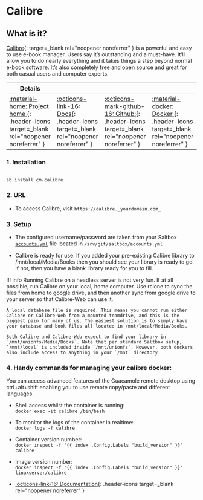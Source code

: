 # Calibre

## What is it?

[Calibre](https://calibre-ebook.com/){: target=_blank rel="noopener noreferrer" } is a powerful and easy to use e-book manager. Users say it’s outstanding and a must-have. It’ll allow you to do nearly everything and it takes things a step beyond normal e-book software. It’s also completely free and open source and great for both casual users and computer experts.

| Details     |             |             |             |
|-------------|-------------|-------------|-------------|
| [:material-home: Project home ](https://calibre-ebook.com/){: .header-icons target=_blank rel="noopener noreferrer" } | [:octicons-link-16: Docs](https://manual.calibre-ebook.com/){: .header-icons target=_blank rel="noopener noreferrer" } | [:octicons-mark-github-16: Github:](GITHUBLINK){: .header-icons target=_blank rel="noopener noreferrer" } | [:material-docker: Docker ](https://registry.hub.docker.com/r/linuxserver/calibre){: .header-icons target=_blank rel="noopener noreferrer" }|

### 1. Installation

``` shell

sb install cm-calibre

```

### 2. URL

- To access Calibre, visit `https://calibre._yourdomain.com_`

### 3. Setup

- The configured username/password are taken from your Saltbox [`accounts.yml`](../../../saltbox/install/install/#configuration) file located in `/srv/git/saltbox/accounts.yml`

- Calibre is ready for use. If you added your pre-existing Calibre library to /mnt/local/Media/Books then you should see your library is ready to go. If not, then you have a blank library ready for you to fill.

!!! info
    Running Calibre on a headless server is not very fun. If at all possible, run Calibre on your local, home computer. Use rclone to sync the files from home to google drive, and then another sync from google drive to your server so that Calibre-Web can use it.

    A local database file is required. This means you cannot run either Calibre or Calibre-Web from a mounted teamdrive, and this is the biggest pain for many of us. The easiest solution is to simply have your database and book files all located in /mnt/local/Media/Books.

    Both Calibre and Calibre-Web expect to find your library in `/mnt/unionfs/Media/Books`. Note that per standard Saltbox setup, `/mnt/local` is included inside `/mnt/unionfs`. However, both dockers also include access to anything in your `/mnt` directory.

### 4. Handy commands for managing your calibre docker:

You can access advanced features of the Guacamole remote desktop using ctrl+alt+shift enabling you to use remote copy/paste and different languages.

- Shell access whilst the container is running: <br />
  `docker exec -it calibre /bin/bash`

- To monitor the logs of the container in realtime: <br />
  `docker logs -f calibre`

- Container version number: <br />
  `docker inspect -f '{{ index .Config.Labels "build_version" }}' calibre`

- Image version number: <br />
  `docker inspect -f '{{ index .Config.Labels "build_version" }}' linuxserver/calibre`

- [:octicons-link-16: Documentation](https://manual.calibre-ebook.com/){: .header-icons target=_blank rel="noopener noreferrer" }
